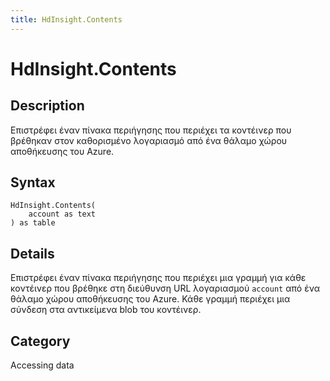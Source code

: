 ```yaml
---
title: HdInsight.Contents
---
```


# HdInsight.Contents


## Description

Επιστρέφει έναν πίνακα περιήγησης που περιέχει τα κοντέινερ που βρέθηκαν στον καθορισμένο λογαριασμό από ένα θάλαμο χώρου αποθήκευσης του Azure.


## Syntax

```powerquery
HdInsight.Contents(
    account as text
) as table
```


## Details

Επιστρέφει έναν πίνακα περιήγησης που περιέχει μια γραμμή για κάθε κοντέινερ που βρέθηκε στη διεύθυνση URL λογαριασμού <code>account</code> από ένα θάλαμο χώρου αποθήκευσης του Azure. Κάθε γραμμή περιέχει μια σύνδεση στα αντικείμενα blob του κοντέινερ.



## Category
Accessing data
